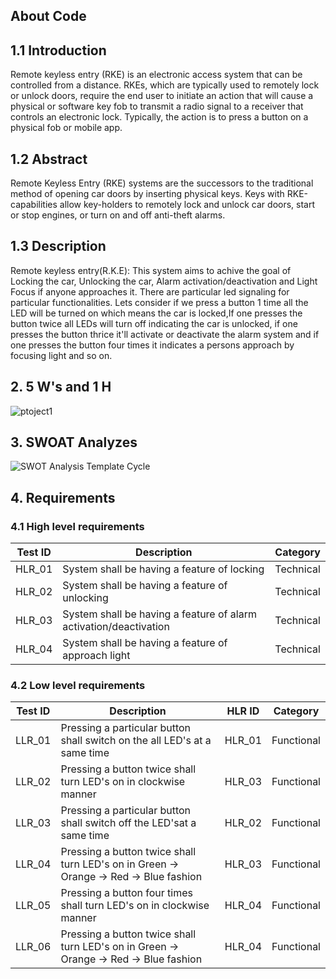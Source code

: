 ## About Code

## 1.1 Introduction
Remote keyless entry (RKE) is an electronic access system that can be controlled from a distance. RKEs, which are typically used to remotely lock or unlock doors, require the end user to initiate an action that will cause a physical or software key fob to transmit a radio signal to a receiver that controls an electronic lock. Typically, the action is to press a button on a physical fob or mobile app.

## 1.2 Abstract
Remote Keyless Entry (RKE) systems are the successors to the traditional method of opening car doors by inserting physical keys. Keys with RKE-capabilities allow key-holders to remotely lock and unlock car doors, start or stop engines, or turn on and off anti-theft alarms.

## 1.3 Description
Remote keyless entry(R.K.E): This system aims to achive the goal of Locking the car, Unlocking the car, Alarm activation/deactivation and Light Focus if anyone approaches it. There are particular led signaling for particular functionalities. Lets consider if we press a button 1 time all the LED will be turned on which means the car is locked,If one presses the button twice all LEDs will turn off indicating the car is unlocked, if one presses the button thrice it'll activate or deactivate the alarm system and if one presses the button four times it indicates a persons approach by focusing light and so on.

## 2. 5 W's and 1 H
![ptoject1](https://user-images.githubusercontent.com/98843684/157908184-842ca417-1321-42af-ac82-954a64158f3b.png)

## 3. SWOAT Analyzes
![SWOT Analysis Template Cycle](https://user-images.githubusercontent.com/98843684/157908266-f0917d7f-196c-4f08-bfd4-8b8bd24dc0f3.png)

## 4. Requirements

### 4.1 High level requirements

| Test ID | Description | Category | 
|---------|-------------|----------|
|HLR_01|System shall be having a feature of locking|Technical|
|HLR_02|System shall be having a feature of unlocking |Technical|
|HLR_03|System shall be having a feature of alarm activation/deactivation|Technical|
|HLR_04|System shall be having a feature of approach light|Technical|

### 4.2 Low level requirements

| Test ID | Description |HLR ID | Category | 
|---------|-------------|-------|----------|
|LLR_01 | Pressing a particular button shall switch on the all LED's at a same time|HLR_01|Functional|
|LLR_02|Pressing a button twice shall turn LED's on in clockwise manner|HLR_03|Functional|
|LLR_03|Pressing a particular button shall switch off the LED'sat a same time |HLR_02|Functional|
|LLR_04|Pressing a button twice shall turn LED's on in Green -> Orange -> Red -> Blue fashion|HLR_03| Functional|
|LLR_05|Pressing a button four times shall turn LED's on in clockwise manner|HLR_04|Functional|
|LLR_06|Pressing a button twice shall turn LED's on in Green -> Orange -> Red -> Blue fashion|HLR_04|Functional|
